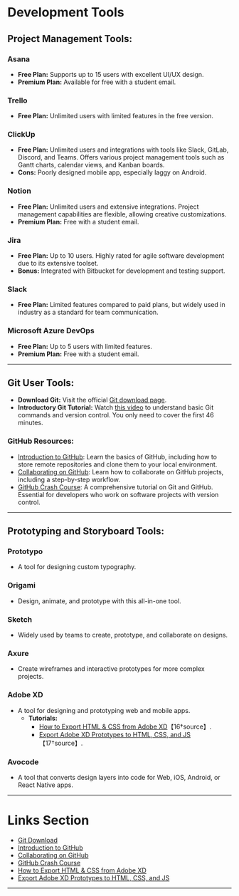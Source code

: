 # Development Tools
## Project Management Tools:

### Asana
- **Free Plan:** Supports up to 15 users with excellent UI/UX design.
- **Premium Plan:** Available for free with a student email.

### Trello
- **Free Plan:** Unlimited users with limited features in the free version.

### ClickUp
- **Free Plan:** Unlimited users and integrations with tools like Slack, GitLab, Discord, and Teams. Offers various project management tools such as Gantt charts, calendar views, and Kanban boards.
- **Cons:** Poorly designed mobile app, especially laggy on Android.

### Notion
- **Free Plan:** Unlimited users and extensive integrations. Project management capabilities are flexible, allowing creative customizations.
- **Premium Plan:** Free with a student email.

### Jira
- **Free Plan:** Up to 10 users. Highly rated for agile software development due to its extensive toolset.
- **Bonus:** Integrated with Bitbucket for development and testing support.

### Slack
- **Free Plan:** Limited features compared to paid plans, but widely used in industry as a standard for team communication.

### Microsoft Azure DevOps
- **Free Plan:** Up to 5 users with limited features.
- **Premium Plan:** Free with a student email.

---

## Git User Tools:

- **Download Git:** Visit the official [Git download page](https://git-scm.com/downloads).
- **Introductory Git Tutorial:** Watch [this video](https://www.youtube.com/watch?v=eulnSXkhE7I) to understand basic Git commands and version control. You only need to cover the first 46 minutes.

### GitHub Resources:
- [Introduction to GitHub](https://www.youtube.com/watch?v=fQLK8Ib_SKk): Learn the basics of GitHub, including how to store remote repositories and clone them to your local environment.
- [Collaborating on GitHub](https://www.youtube.com/watch?v=MnUd31TvBoU): Learn how to collaborate on GitHub projects, including a step-by-step workflow.
- [GitHub Crash Course](https://www.youtube.com/watch?v=RGOj5yH7evk): A comprehensive tutorial on Git and GitHub. Essential for developers who work on software projects with version control.

---

## Prototyping and Storyboard Tools:

### Prototypo
- A tool for designing custom typography.

### Origami
- Design, animate, and prototype with this all-in-one tool.

### Sketch
- Widely used by teams to create, prototype, and collaborate on designs.

### Axure
- Create wireframes and interactive prototypes for more complex projects.

### Adobe XD
- A tool for designing and prototyping web and mobile apps.
  - **Tutorials:**
    - [How to Export HTML & CSS from Adobe XD](https://www.youtube.com/watch?v=XFfSTAbvjAI)【16†source】.
    - [Export Adobe XD Prototypes to HTML, CSS, and JS](https://www.youtube.com/watch?v=LrVRjXTVYEY)【17†source】.

### Avocode
- A tool that converts design layers into code for Web, iOS, Android, or React Native apps.

---

# Links Section

- [Git Download](https://git-scm.com/downloads)
- [Introduction to GitHub](https://www.youtube.com/watch?v=fQLK8Ib_SKk)
- [Collaborating on GitHub](https://www.youtube.com/watch?v=MnUd31TvBoU)
- [GitHub Crash Course](https://www.youtube.com/watch?v=RGOj5yH7evk)
- [How to Export HTML & CSS from Adobe XD](https://www.youtube.com/watch?v=XFfSTAbvjAI)
- [Export Adobe XD Prototypes to HTML, CSS, and JS](https://www.youtube.com/watch?v=LrVRjXTVYEY)

---